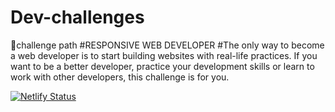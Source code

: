 # Dev-challenges
💪challenge path
#RESPONSIVE WEB DEVELOPER
#The only way to become a web developer is to start building websites with real-life practices. If you want to be a better developer, practice your development skills or learn to work with other developers, this challenge is for you.

[![Netlify Status](https://api.netlify.com/api/v1/badges/ab82d375-537e-42a3-a7e2-9029fa09eb46/deploy-status)](https://app.netlify.com/sites/anitadevfrontend/deploys)


